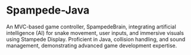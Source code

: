 # Spampede-Java
An MVC-based game controller, SpampedeBrain, integrating artificial intelligence (AI) for snake movement, user inputs, and immersive visuals using Stampede Display. Proficient in Java, collision handling, and sound management, demonstrating advanced game development expertise.
